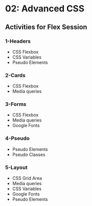 # 02: Advanced CSS
## Activities for Flex Session

### 1-Headers
* CSS Flexbox
* CSS Variables
* Pseudo Elements

### 2-Cards
* CSS Flexbox
* Media queries

### 3-Forms
* CSS Flexbox
* Media queries
* Google Fonts

### 4-Pseudo
* Pseudo Elements
* Pseudo Classes

### 5-Layout
* CSS Grid Area
* Media queries
* CSS Variables
* Google Fonts
* Pseudo Elements